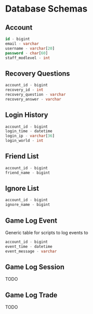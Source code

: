 # Database Schemas

## Account

```sql
id - bigint
email - varchar
username - varchar[20]
password - char[60]
staff_modlevel - int
```

## Recovery Questions

```sql
account_id - bigint
recovery_id - int
recovery_question - varchar
recovery_answer - varchar
```

## Login History

```sql
account_id - bigint
login_time - datetime
login_ip - varchar[36]
login_world - int
```

## Friend List

```sql
account_id - bigint
friend_name - bigint
```

## Ignore List

```sql
account_id - bigint
ignore_name - bigint
```

## Game Log Event

Generic table for scripts to log events to

```sql
account_id - bigint
event_time - datetime
event_message - varchar
```

## Game Log Session

TODO

## Game Log Trade

TODO
